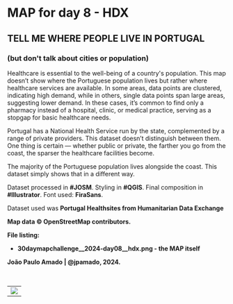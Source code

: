 
<h1>MAP for day 8 - HDX</h1>
<h2>TELL ME WHERE PEOPLE LIVE IN PORTUGAL </h2>
<h3>(but don't talk about cities or population)</h3>
<p>Healthcare is essential to the well-being of a country's population. This map doesn’t show where the Portuguese population lives but rather where healthcare services are available. In some areas, data points are clustered, indicating high demand, while in others, single data points span large areas, suggesting lower demand. In these cases, it’s common to find only a pharmacy instead of a hospital, clinic, or medical practice, serving as a stopgap for basic healthcare needs.</p>
<p>Portugal has a National Health Service run by the state, complemented by a range of private providers. This dataset doesn’t distinguish between them. One thing is certain — whether public or private, the farther you go from the coast, the sparser the healthcare facilities become.</p>
<p>The majority of the Portuguese population lives alongside the coast. This dataset simply shows that in a different way.</p>
<p>Dataset processed in <b>#JOSM</b>. Styling in <b>#QGIS</b>. Final composition in <b>#Illustrator</b>. Font used: <b>FiraSans</b>.</p>
<p>Dataset used was <b>Portugal Healthsites<b> from Humanitarian Data Exchange</p>
<p>Map data © OpenStreetMap contributors.</p>
<p>File listing:</p>
<ul>
  <li><b>30daymapchallenge__2024-day08__hdx.png</b> - the MAP itself</li>
</ul>
<p>João Paulo Amado | @jpamado, 2024.</p>
<p>&nbsp;</p>
<table>
<tr>
<td style="border:thin #000">
<img src="30daymapchallenge__2024-day08__hdx.jpg" width=auto>
</td>
</tr>
</table>
